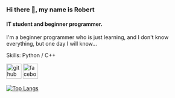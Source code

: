 ### Hi there 👋, my name is Robert
#### IT student and beginner programmer.
I'm a beginner programmer who is just learning, and I don't know everything, but one day I will know...

Skills: Python / C++

[<img src='https://cdn.jsdelivr.net/npm/simple-icons@3.0.1/icons/github.svg' alt='github' height='40'>](https://github.com/harasiukrobert)  [<img src='https://cdn.jsdelivr.net/npm/simple-icons@3.0.1/icons/facebook.svg' alt='facebook' height='40'>](https://www.facebook.com/robert.harasiuk)  

[![Top Langs](https://github-readme-stats.vercel.app/api/top-langs/?username=harasiukrobert)](https://github.com/anuraghazra/github-readme-stats)

